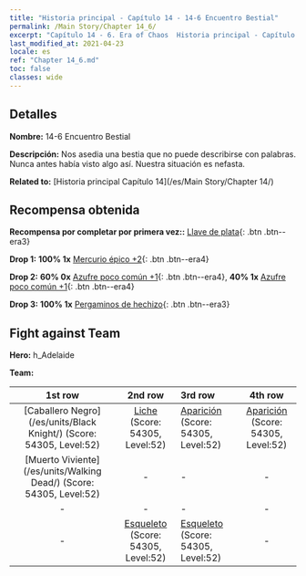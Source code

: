 ```yaml
---
title: "Historia principal - Capítulo 14 - 14-6 Encuentro Bestial"
permalink: /Main Story/Chapter 14_6/
excerpt: "Capítulo 14 - 6. Era of Chaos  Historia principal - Capítulo 14_6. 14-6 Encuentro Bestial"
last_modified_at: 2021-04-23
locale: es
ref: "Chapter 14_6.md"
toc: false
classes: wide
---
```


## Detalles

 **Nombre:** 14-6 Encuentro Bestial

 **Descripción:** Nos asedia una bestia que no puede describirse con palabras. Nunca antes había visto algo así. Nuestra situación es nefasta.

 **Related to:** [Historia principal Capítulo 14](/es/Main Story/Chapter 14/)

## Recompensa obtenida

 **Recompensa por completar por primera vez::** [Llave de plata](/ItemsES/con_693/){: .btn .btn--era3}

 **Drop 1:** **100% 1x** [Mercurio épico +2](/ItemsES/mat_49/){: .btn .btn--era4}

 **Drop 2:** **60% 0x** [Azufre poco común +1](/ItemsES/mat_43/){: .btn .btn--era4}, **40% 1x** [Azufre poco común +1](/ItemsES/mat_43/){: .btn .btn--era4}

 **Drop 3:** **100% 1x** [Pergaminos de hechizo](/ItemsES/con_694/){: .btn .btn--era3}


## Fight against Team
 **Hero:** h_Adelaide

 **Team:**


  | 1st row | 2nd row | 3rd row | 4th row |
  |:----:|:----:|:----|:----:|
  | [Caballero Negro](/es/units/Black Knight/) (Score: 54305, Level:52)  | [Liche](/es/units/Lich/) (Score: 54305, Level:52)  | [Aparición](/es/units/Wight/) (Score: 54305, Level:52)  | [Aparición](/es/units/Wight/) (Score: 54305, Level:52)  |
  | [Muerto Viviente](/es/units/Walking Dead/) (Score: 54305, Level:52)  | - | - | - |
  | - | - | - | - |
  | - | [Esqueleto](/es/units/Skeleton/) (Score: 54305, Level:52)  | [Esqueleto](/es/units/Skeleton/) (Score: 54305, Level:52)  | - |


